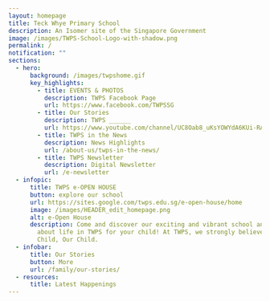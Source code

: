 ```yaml
---
layout: homepage
title: Teck Whye Primary School
description: An Isomer site of the Singapore Government
image: /images/TWPS-School-Logo-with-shadow.png
permalink: /
notification: ""
sections:
  - hero:
      background: /images/twpshome.gif
      key_highlights:
        - title: EVENTS & PHOTOS
          description: TWPS Facebook Page
          url: https://www.facebook.com/TWPSSG
        - title: Our Stories
          description: TWPS ______
          url: https://www.youtube.com/channel/UC8Oab8_uKsYOWYdA6KUi-RA
        - title: TWPS in the News
          description: News Highlights
          url: /about-us/twps-in-the-news/
        - title: TWPS Newsletter
          description: Digital Newsletter
          url: /e-newsletter
  - infopic:
      title: TWPS e-OPEN HOUSE
      button: explore our school
      url: https://sites.google.com/twps.edu.sg/e-open-house/home
      image: /images/HEADER_edit_homepage.png
      alt: e-Open House
      description: Come and discover our exciting and vibrant school and find out more
        about life in TWPS for your child! At TWPS, we strongly believe in Every
        Child, Our Child.
  - infobar:
      title: Our Stories
      button: More
      url: /family/our-stories/
  - resources:
      title: Latest Happenings
---
```

